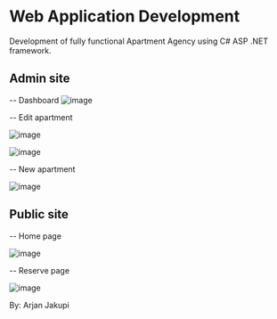 # Web Application Development
Development of fully functional Apartment Agency using C# ASP .NET framework.

## Admin site

-- Dashboard
![image](https://user-images.githubusercontent.com/76658213/178829685-de25622e-21ed-439f-ba17-a849dae6dd5c.png)

-- Edit apartment

![image](https://user-images.githubusercontent.com/76658213/178830640-e02f8c62-176a-49b7-89f0-4709dab082a9.png)


![image](https://user-images.githubusercontent.com/76658213/178830663-4ef24310-5671-41e3-9d63-700ac930d728.png)

-- New apartment

![image](https://user-images.githubusercontent.com/76658213/178830554-25de2018-64c9-460e-86ab-960260f60553.png)


## Public site

-- Home page

![image](https://user-images.githubusercontent.com/76658213/178831795-01e813ed-1fe3-4171-b21f-a83fa4945af2.png)

-- Reserve page

![image](https://user-images.githubusercontent.com/76658213/178831901-8a685714-90f2-4c68-9df3-a9594238d65f.png)



By: Arjan Jakupi

